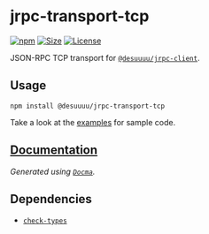 # jrpc-transport-tcp

[![npm](https://img.shields.io/npm/v/@desuuuu/jrpc-transport-tcp.svg)](https://www.npmjs.com/package/@desuuuu/jrpc-transport-tcp)
[![Size](https://img.shields.io/github/languages/code-size/desuuuu/jrpc-transport-tcp.svg)](#)
[![License](https://img.shields.io/github/license/desuuuu/jrpc-transport-tcp.svg)](LICENSE)

JSON-RPC TCP transport for [`@desuuuu/jrpc-client`](https://www.npmjs.com/package/@desuuuu/jrpc-client).

## Usage

```
npm install @desuuuu/jrpc-transport-tcp
```

Take a look at the [examples](examples) for sample code.

## [Documentation](https://docs.desuuuu.com/jrpc-transport-tcp)

*Generated using [`Docma`](https://github.com/onury/docma).*

## Dependencies

* [`check-types`](https://gitlab.com/philbooth/check-types.js)
